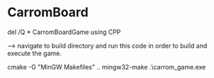 # CarromBoard
del /Q *
CarromBoardGame using CPP

--> navigate to build directory and run this code in order to build and execute the game.

cmake -G "MinGW Makefiles" ..
mingw32-make
.\carrom_game.exe
